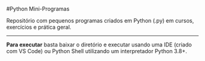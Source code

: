 #Python Mini-Programas

Repositório com pequenos programas criados em Python (.py) em cursos, exercícios e prática geral.

---

**Para executar** basta baixar o diretório e executar usando uma IDE (criado com VS Code) ou Python Shell utilizando um interpretador Python 3.8+.
